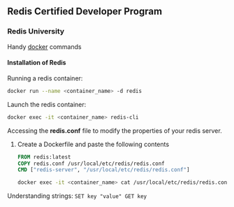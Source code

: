 
## Redis Certified Developer Program ##

### Redis University ###

Handy [docker](pages/docker-commands) commands 

#### Installation of Redis ####

Running a redis container:

```bash
docker run --name <container_name> -d redis
```

Launch the redis container:

```bash
docker exec -it <container_name> redis-cli
```

Accessing the **redis.conf** file to modify the properties of your redis server.

1. Create a Dockerfile and paste the following contents
    ```Dockerfile
    FROM redis:latest
    COPY redis.conf /usr/local/etc/redis/redis.conf
    CMD ["redis-server", "/usr/local/etc/redis/redis.conf"]
    ```

    ```bash
    docker exec -it <container_name> cat /usr/local/etc/redis/redis.conf
    ```
    
Understanding strings:
    ```
        SET key "value"
        GET key
    ```

